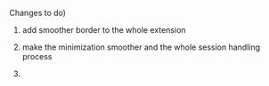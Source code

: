 Changes to do)

1) add smoother border to the whole extension

2) make the minimization smoother and the whole session handling process

3)